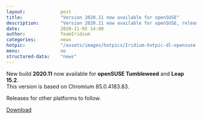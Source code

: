 ```yaml
---
layout: 			post
title:  			"Version 2020.11 now available for openSUSE"
description: 		"Version 2020.11 now available for openSUSE, releases for other platforms to follow."
date:	 			2020-11-05 14:00
author:				TeamIridium
categories:			news
hotpic:				"/assets/images/hotpics/Iridium-hotpic-dl-opensuse.png"
menu: 				no
structured-data:	"news"
---
```

New build **2020.11** now available for **openSUSE Tumbleweed** and **Leap 15.2**.   
This version is based on Chromium 85.0.4183.83.

Releases for other platforms to follow.

<a href="/downloads/opensuse" class="button download" title="download Iridium Browser for openSUSE">Download</a>